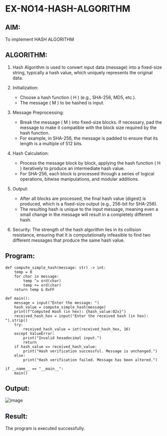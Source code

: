 # EX-NO14-HASH-ALGORITHM

## AIM:
To implement HASH ALGORITHM

## ALGORITHM:

1. Hash Algorithm is used to convert input data (message) into a fixed-size string, typically a hash value, which uniquely represents the original data.

2. Initialization:
   - Choose a hash function \( H \) (e.g., SHA-256, MD5, etc.).
   - The message \( M \) to be hashed is input.

3. Message Preprocessing:
   - Break the message \( M \) into fixed-size blocks. If necessary, pad the message to make it compatible with the block size required by the hash function.
   - For example, in SHA-256, the message is padded to ensure that its length is a multiple of 512 bits.

4. Hash Calculation:
   - Process the message block by block, applying the hash function \( H \) iteratively to produce an intermediate hash value.
   - For SHA-256, each block is processed through a series of logical operations, bitwise manipulations, and modular additions.

5. Output:
   - After all blocks are processed, the final hash value (digest) is produced, which is a fixed-size output (e.g., 256-bit for SHA-256).
   - The resulting hash is unique to the input message, meaning even a small change in the message will result in a completely different hash.

6. Security: The strength of the hash algorithm lies in its collision resistance, ensuring that it is computationally infeasible to find two different messages that produce the same hash value.


## Program:
```
def compute_simple_hash(message: str) -> int:
    temp = 0
    for char in message:
        temp ^= ord(char)   
        temp += ord(char) 
    return temp & 0xFF 

def main():
    message = input("Enter the message: ")
    hash_value = compute_simple_hash(message)
    print(f"Computed Hash (in hex): {hash_value:02x}")
    received_hash_hex = input("Enter the received hash (in hex): ").strip()
    try:
        received_hash_value = int(received_hash_hex, 16)
    except ValueError:
        print("Invalid hexadecimal input.")
        return
    if hash_value == received_hash_value:
        print("Hash verification successful. Message is unchanged.")
    else:
        print("Hash verification failed. Message has been altered.")

if __name__ == "__main__":
    main()

```

## Output:
![image](https://github.com/user-attachments/assets/37cb785d-5863-4597-b36b-2edb9ccb23fe)

## Result:
The program is executed successfully.
